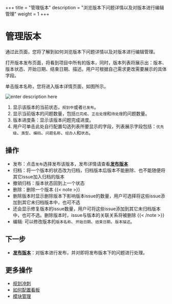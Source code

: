 ﻿+++
title = "管理版本"
description = "浏览版本下问题详情以及对版本进行编辑管理"
weight = 1
+++

# 管理版本

通过此页面，您将了解到如何浏览版本下问题详情以及对版本进行编辑管理。

打开版本发布页面，将看到项目中所有的版本，同时，版本列表将展示出：版本、版本状态、开始日期、结束日期、描述。用户可根据自己需求更改需要展示的具体字段。

单击版本名称，您将进入版本详情页面，如图所示。

![enter description here](/docs/user-guide/agile/imge/image36.png)

1. 显示该版本的当前状态，`规划中`或者`已发布`。
2. 显示当前版本的问题数量，包括`已完成`、`正在处理`和`待处理`的问题数量。
3. 版本进度条：显示该版本问题完成进度。
4. 用户可单击此处自行配置勾选列表所要显示的字段，列表展示字段包括：`优先级`、`类型`、`编码`、`问题名称`、`经办人`和`状态`。

## 操作
- 发布：点击`发布`选择发布该版本，发布详情请查看[**发布版本**](../release-version)
- 归档：将一个版本的状态改为归档，归档版本后版本不能删除、也不能随便将其它issue加入归档的版本
- 撤销归档：版本状态回到上一个状态
- 删除：删除一个版本
    {{< note >}}
- 删除版本时显示删除版本下影响版本issue的数量，用户可选择将这些issue添加到其它未归档版本中，也可不选
- 还会显示修复版本的issue数量，用户可将这些issue添加到其它未归档版本中，也可不选。删除版本时，issue与版本的关联关系将被删除
{{< /note >}}
- 编辑: 可以修改版本的`版本名称`、`开始日期`、`结束日期`、`版本描述`。

## 下一步

- [**发布版本**](../release-version)：对版本进行发布，并对即将发布版本下的问题进行处理。

## 更多操作

- [规划冲刺](../../backlog/sprint)
- [如何配置看板](../../sprint/manage-kanban)
- [模块管理](../../component)
